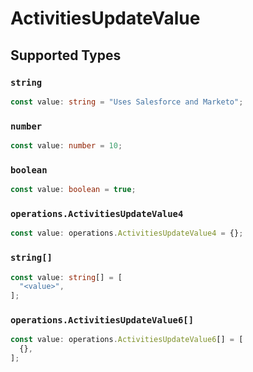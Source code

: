 # ActivitiesUpdateValue


## Supported Types

### `string`

```typescript
const value: string = "Uses Salesforce and Marketo";
```

### `number`

```typescript
const value: number = 10;
```

### `boolean`

```typescript
const value: boolean = true;
```

### `operations.ActivitiesUpdateValue4`

```typescript
const value: operations.ActivitiesUpdateValue4 = {};
```

### `string[]`

```typescript
const value: string[] = [
  "<value>",
];
```

### `operations.ActivitiesUpdateValue6[]`

```typescript
const value: operations.ActivitiesUpdateValue6[] = [
  {},
];
```

